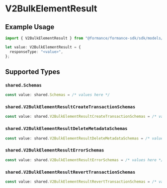 # V2BulkElementResult

## Example Usage

```typescript
import { V2BulkElementResult } from "@formance/formance-sdk/sdk/models/shared";

let value: V2BulkElementResult = {
  responseType: "<value>",
};
```

## Supported Types

### `shared.Schemas`

```typescript
const value: shared.Schemas = /* values here */
```

### `shared.V2BulkElementResultCreateTransactionSchemas`

```typescript
const value: shared.V2BulkElementResultCreateTransactionSchemas = /* values here */
```

### `shared.V2BulkElementResultDeleteMetadataSchemas`

```typescript
const value: shared.V2BulkElementResultDeleteMetadataSchemas = /* values here */
```

### `shared.V2BulkElementResultErrorSchemas`

```typescript
const value: shared.V2BulkElementResultErrorSchemas = /* values here */
```

### `shared.V2BulkElementResultRevertTransactionSchemas`

```typescript
const value: shared.V2BulkElementResultRevertTransactionSchemas = /* values here */
```

